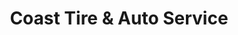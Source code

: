 ---
title: "Coast Tire & Auto Service"
url: /moncton/coast-tire-und-auto-service-mountain-road/
shop: Autowerkstatt
---